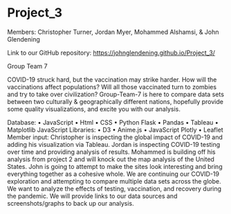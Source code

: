 # Project_3

Members:
Christopher Turner,
Jordan Myer,
Mohammed Alshamsi, &
John Glendening

Link to our GitHub repository: https://johnglendening.github.io/Project_3/

Group Team 7

COVID-19 struck hard, but the vaccination may strike harder. How will the vaccinations affect populations? Will all those vaccinated turn to zombies and try to take over civilization? Group-Team-7 is here to compare data sets between two culturally & geographically different nations, hopefully provide some quality visualizations, and excite you with our analysis.

Database: • JavaScript • Html • CSS • Python Flask • Pandas • Tableau • Matplotlib 
JavaScript Libraries: • D3 • Anime.js • JavaScript Plotly • Leaflet
Member input:
Christopher is inspecting the global impact of COVID-19 and adding his visualization via Tableau.
Jordan is inspecting COVID-19 testing over time and providing analysis of results.
Mohammed is building off his analysis from project 2 and will knock out the map analysis of the United States.
John is going to attempt to make the sites look interesting and bring everything together as a cohesive whole.
We are continuing our COVID-19 exploration and attempting to compare multiple data sets across the globe. We want to analyze the effects of testing, vaccination, and recovery during the pandemic. We will provide links to our data sources and screenshots/graphs to back up our analysis.
